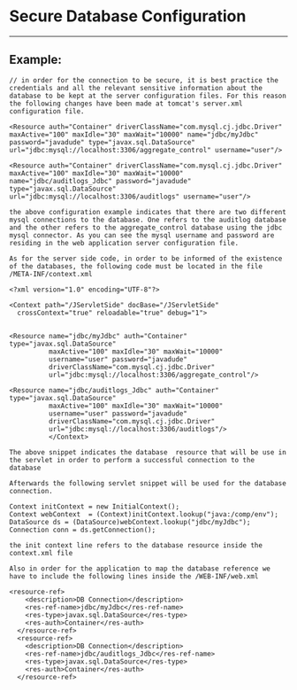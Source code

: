# Secure Database Configuration
-------

## Example:

    
    // in order for the connection to be secure, it is best practice the credentials and all the relevant sensitive information about the database to be kept at the server configuration files. For this reason the following changes have been made at tomcat's server.xml configuration file. 

    <Resource auth="Container" driverClassName="com.mysql.cj.jdbc.Driver" maxActive="100" maxIdle="30" maxWait="10000" name="jdbc/myJdbc" password="javadude" type="javax.sql.DataSource" url="jdbc:mysql://localhost:3306/aggregate_control" username="user"/>

    <Resource auth="Container" driverClassName="com.mysql.cj.jdbc.Driver" maxActive="100" maxIdle="30" maxWait="10000" name="jdbc/auditlogs_Jdbc" password="javadude" type="javax.sql.DataSource" url="jdbc:mysql://localhost:3306/auditlogs" username="user"/>

    the above configuration example indicates that there are two different mysql connections to the database. One refers to the auditlog database and the other refers to the aggregate_control database using the jdbc mysql connector. As you can see the mysql username and password are residing in the web application server configuration file.

    As for the server side code, in order to be informed of the existence of the databases, the following code must be located in the file /META-INF/context.xml

    <?xml version="1.0" encoding="UTF-8"?>

    <Context path="/JServletSide" docBase="/JServletSide"
      crossContext="true" reloadable="true" debug="1">


    <Resource name="jdbc/myJdbc" auth="Container" type="javax.sql.DataSource"
              maxActive="100" maxIdle="30" maxWait="10000"
              username="user" password="javadude" 
              driverClassName="com.mysql.cj.jdbc.Driver"
              url="jdbc:mysql://localhost:3306/aggregate_control"/>

    <Resource name="jdbc/auditlogs_Jdbc" auth="Container" type="javax.sql.DataSource"
              maxActive="100" maxIdle="30" maxWait="10000"
              username="user" password="javadude" 
              driverClassName="com.mysql.cj.jdbc.Driver"
              url="jdbc:mysql://localhost:3306/auditlogs"/>
              </Context>

    The above snippet indicates the database  resource that will be use in the servlet in order to perform a successful connection to the database

    Afterwards the following servlet snippet will be used for the database connection. 

    Context initContext = new InitialContext();
    Context webContext  = (Context)initContext.lookup("java:/comp/env");
    DataSource ds = (DataSource)webContext.lookup("jdbc/myJdbc");
    Connection conn = ds.getConnection();

    the init context line refers to the database resource inside the context.xml file

    Also in order for the application to map the database reference we have to include the following lines inside the /WEB-INF/web.xml 
    
    <resource-ref>
        <description>DB Connection</description>
        <res-ref-name>jdbc/myJdbc</res-ref-name>
        <res-type>javax.sql.DataSource</res-type>
        <res-auth>Container</res-auth>
      </resource-ref>
      <resource-ref>
        <description>DB Connection</description>
        <res-ref-name>jdbc/auditlogs_Jdbc</res-ref-name>
        <res-type>javax.sql.DataSource</res-type>
        <res-auth>Container</res-auth>
      </resource-ref>

      